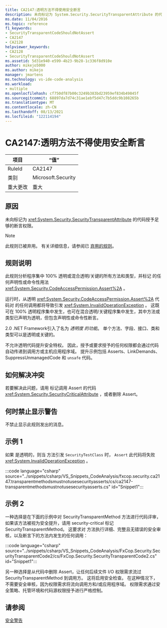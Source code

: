 ```yaml
---
title: CA2147:透明方法不得使用安全断言
description: 未向标记为 System.Security.SecurityTransparentAttribute 的代码授予足够的断言权限。
ms.date: 11/04/2016
ms.topic: reference
f1_keywords:
- SecurityTransparentCodeShouldNotAssert
- CA2147
- CA2128
helpviewer_keywords:
- CA2128
- SecurityTransparentCodeShouldNotAssert
ms.assetid: 5d31e940-e599-4b23-9b28-1c336f8d910e
author: mikejo5000
ms.author: mikejo
manager: jmartens
ms.technology: vs-ide-code-analysis
ms.workload:
- multiple
ms.openlocfilehash: cf750df87b00c3249b383bd23959ef834b49845f
ms.sourcegitcommit: 68897da7d74c31ae1ebf5d47c7b5ddc9b108265b
ms.translationtype: MT
ms.contentlocale: zh-CN
ms.lasthandoff: 08/13/2021
ms.locfileid: "122114194"
---
```

# <a name="ca2147-transparent-methods-may-not-use-security-asserts"></a>CA2147:透明方法不得使用安全断言

|项目|“值”|
|-|-|
|RuleId|CA2147|
|类别|Microsoft.Security|
|重大更改|重大|

## <a name="cause"></a>原因
未向标记为 <xref:System.Security.SecurityTransparentAttribute> 的代码授予足够的断言权限。

> [!NOTE]
> 此规则已被弃用。 有关详细信息，请参阅已 [弃用的规则](fxcop-unported-deprecated-rules.md)。

## <a name="rule-description"></a>规则说明
此规则分析程序集中 100% 透明或混合透明/关键的所有方法和类型，并标记 的任何声明性或命令性用法 <xref:System.Security.CodeAccessPermission.Assert%2A> 。

运行时，从透明 <xref:System.Security.CodeAccessPermission.Assert%2A> 代码对 的任何调用都将导致引发 <xref:System.InvalidOperationException> 。 这既可在 100% 透明程序集中发生，也可在混合透明/关键程序集中发生，其中方法或类型已声明为透明，但包含声明性或命令性断言。

2.0 .NET Framework引入了名为 *透明度 的功能*。 单个方法、字段、接口、类和类型可以是透明或关键的。

不允许透明代码提升安全特权。 因此，授予或要求授予的任何权限都会通过代码自动传递到调用方或主机应用程序域。 提升示例包括 Asserts、LinkDemands、SuppressUnmanagedCode 和 `unsafe` 代码。

## <a name="how-to-fix-violations"></a>如何解决冲突
若要解决此问题，请用 标记调用 Assert 的代码 <xref:System.Security.SecurityCriticalAttribute> ，或者删除 Assert。

## <a name="when-to-suppress-warnings"></a>何时禁止显示警告
不禁止显示此规则发出的消息。

## <a name="example-1"></a>示例 1
如果 是透明的，则当 方法引发 `SecurityTestClass` 时， `Assert` 此代码将失败 <xref:System.InvalidOperationException> 。

:::code language="csharp" source="../snippets/csharp/VS_Snippets_CodeAnalysis/fxcop.security.ca2147.transparentmethodsmustnotusesecurityasserts/cs/ca2147-transparentmethodsmustnotusesecurityasserts.cs" id="Snippet1":::

## <a name="example-2"></a>示例 2
一种选择是在下面的示例中对 SecurityTransparentMethod 方法进行代码评审，如果该方法被视为安全提升，请用 security-critical 标记 SecurityTransparentMethod。 这要求对 方法执行详细、完整且无错误的安全审核，以及断言下的方法内发生的任何调用：

:::code language="csharp" source="../snippets/csharp/VS_Snippets_CodeAnalysis/FxCop.Security.SecurityTransparentCode2/cs/FxCop.Security.SecurityTransparentCode2.cs" id="Snippet1":::

另一种选择是从代码中删除 Assert，让任何后续文件 I/O 权限需求流过 SecurityTransparentMethod 到调用方。 这将启用安全检查。 在这种情况下，不需要安全审核，因为权限需求将流向调用方和/或应用程序域。 权限需求通过安全策略、托管环境和代码源权限授予进行严格控制。

## <a name="see-also"></a>请参阅
[安全警告](/dotnet/fundamentals/code-analysis/quality-rules/security-warnings)
